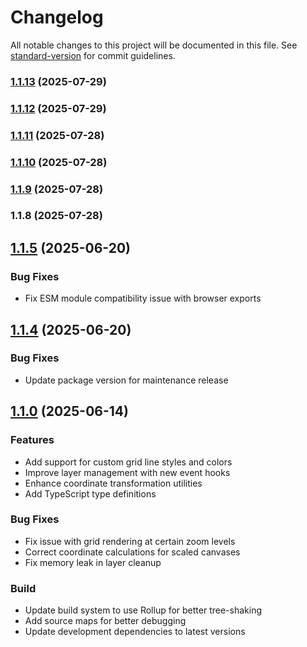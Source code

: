 # Changelog

All notable changes to this project will be documented in this file. See [standard-version](https://github.com/conventional-changelog/standard-version) for commit guidelines.

### [1.1.13](https://github.com/ajoslin103/fabric-layers-core/compare/v1.1.12...v1.1.13) (2025-07-29)

### [1.1.12](https://github.com/ajoslin103/fabric-layers-core/compare/v1.1.11...v1.1.12) (2025-07-29)

### [1.1.11](https://github.com/ajoslin103/fabric-layers-core/compare/v1.1.10...v1.1.11) (2025-07-28)

### [1.1.10](https://github.com/ajoslin103/fabric-layers-core/compare/v1.1.9...v1.1.10) (2025-07-28)

### [1.1.9](https://github.com/ajoslin103/fabric-layers-core/compare/v1.1.8...v1.1.9) (2025-07-28)

### 1.1.8 (2025-07-28)

## [1.1.5](https://github.com/ajoslin103/fabric-layers/compare/v1.1.4...v1.1.5) (2025-06-20)

### Bug Fixes

* Fix ESM module compatibility issue with browser exports

## [1.1.4](https://github.com/ajoslin103/fabric-layers/compare/v1.1.3...v1.1.4) (2025-06-20)

### Bug Fixes

* Update package version for maintenance release

## [1.1.0](https://github.com/ajoslin103/fabric-layers/compare/v1.0.4...v1.1.0) (2025-06-14)

### Features

* Add support for custom grid line styles and colors
* Improve layer management with new event hooks
* Enhance coordinate transformation utilities
* Add TypeScript type definitions

### Bug Fixes

* Fix issue with grid rendering at certain zoom levels
* Correct coordinate calculations for scaled canvases
* Fix memory leak in layer cleanup

### Build

* Update build system to use Rollup for better tree-shaking
* Add source maps for better debugging
* Update development dependencies to latest versions